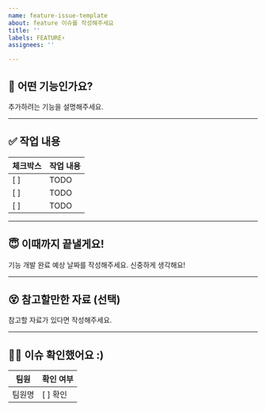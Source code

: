 ```yaml
---
name: feature-issue-template
about: feature 이슈를 작성해주세요
title: ''
labels: FEATURE⚡️
assignees: ''

---
```


## 🥸 어떤 기능인가요?
추가하려는 기능을 설명해주세요.

---

## ✅ 작업 내용
| 체크박스 | 작업 내용 |
|----------|-----------|
| [ ]      | TODO      |
| [ ]      | TODO      |
| [ ]      | TODO      |

---

## 😇 이때까지 끝낼게요!
기능 개발 완료 예상 날짜를 작성해주세요. 신중하게 생각해요!

---

## 😵 참고할만한 자료 (선택)
참고할 자료가 있다면 작성해주세요.

---

## 🙇‍♀️ 이슈 확인했어요 :)
| 팀원 | 확인 여부 |
|------|-----------|
| 팀원명 | [ ] 확인 |

